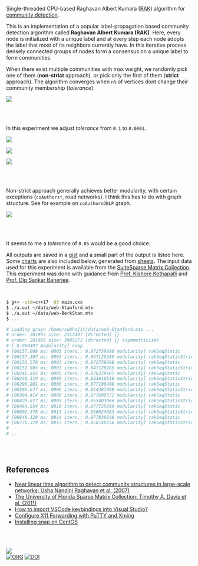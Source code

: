 Single-threaded CPU-based Raghavan Albert Kumara ([RAK]) algorithm for
[community detection].

This is an implementation of a popular label-propagation based community
detection algorithm called **Raghavan Albert Kumara (RAK)**. Here, every node is
initialized with a unique label and at every step each node adopts the label
that most of its neighbors currently have. In this iterative process densely
connected groups of nodes form a consensus on a unique label to form
communities.

When there exist multiple communities with max weight, we randomly pick one of
them (**non-strict** approach), or pick only the first of them (**strict** approach).
The algorithm converges when `n%` of vertices dont change their community
membership (*tolerance*).

[![](https://i.imgur.com/g6Zn58k.png)][sheetp]

<br>
<br>

In this experiment we adjust *tolerance* from `0.1` to `0.0001`.

[![](https://i.imgur.com/gv2JJPn.png)][sheetp]

[![](https://i.imgur.com/smaaCf0.png)][sheetp]

[![](https://i.imgur.com/XzQmY14.png)][sheetp]

<br>
<br>

Non-strict approach generally achieves better modularity, with certain
exceptions (`coAuthors*`, road networks). I think this has to do with graph
structure. See for example on `coAuthorsDBLP` graph.

[![](https://i.imgur.com/YrmCLil.png)][sheetp]

<br>
<br>

It seems to me a *tolerance* of `0.05` would be a good choice.

All outputs are saved in a [gist] and a small part of the output is listed here.
Some [charts] are also included below, generated from [sheets]. The input data
used for this experiment is available from the [SuiteSparse Matrix Collection].
This experiment was done with guidance from [Prof. Kishore Kothapalli] and
[Prof. Dip Sankar Banerjee].


[RAK]: https://arxiv.org/abs/0709.2938
[community detection]: https://en.wikipedia.org/wiki/Community_search
[Prof. Dip Sankar Banerjee]: https://sites.google.com/site/dipsankarban/
[Prof. Kishore Kothapalli]: https://faculty.iiit.ac.in/~kkishore/
[SuiteSparse Matrix Collection]: https://sparse.tamu.edu

<br>

```bash
$ g++ -std=c++17 -O3 main.cxx
$ ./a.out ~/data/web-Stanford.mtx
$ ./a.out ~/data/web-BerkStan.mtx
$ ...

# Loading graph /home/subhajit/data/web-Stanford.mtx ...
# order: 281903 size: 2312497 [directed] {}
# order: 281903 size: 3985272 [directed] {} (symmetricize)
# [-0.000497 modularity] noop
# [00157.008 ms; 0003 iters.; 0.872759998 modularity] rakSeqStatic       {tolerance=1e-01}
# [00157.307 ms; 0003 iters.; 0.847129285 modularity] rakSeqStaticStrict {tolerance=1e-01}
# [00156.578 ms; 0003 iters.; 0.872759998 modularity] rakSeqStatic       {tolerance=5e-02}
# [00152.985 ms; 0003 iters.; 0.847129285 modularity] rakSeqStaticStrict {tolerance=5e-02}
# [00246.655 ms; 0005 iters.; 0.876379907 modularity] rakSeqStatic       {tolerance=1e-02}
# [00246.319 ms; 0005 iters.; 0.853610516 modularity] rakSeqStaticStrict {tolerance=1e-02}
# [00290.881 ms; 0006 iters.; 0.877100408 modularity] rakSeqStatic       {tolerance=5e-03}
# [00286.677 ms; 0006 iters.; 0.854387999 modularity] rakSeqStaticStrict {tolerance=5e-03}
# [00384.414 ms; 0008 iters.; 0.877606571 modularity] rakSeqStatic       {tolerance=1e-03}
# [00420.077 ms; 0009 iters.; 0.855403066 modularity] rakSeqStaticStrict {tolerance=1e-03}
# [00469.554 ms; 0010 iters.; 0.877725899 modularity] rakSeqStatic       {tolerance=5e-04}
# [00602.378 ms; 0013 iters.; 0.856024683 modularity] rakSeqStaticStrict {tolerance=5e-04}
# [00648.129 ms; 0014 iters.; 0.877830148 modularity] rakSeqStatic       {tolerance=1e-04}
# [00776.319 ms; 0017 iters.; 0.856140256 modularity] rakSeqStaticStrict {tolerance=1e-04}
#
# ...
```

<br>
<br>


## References

- [Near linear time algorithm to detect community structures in large-scale networks; Usha Nandini Raghavan et al. (2007)](https://arxiv.org/abs/0709.2938)
- [The University of Florida Sparse Matrix Collection; Timothy A. Davis et al. (2011)](https://doi.org/10.1145/2049662.2049663)
- [How to import VSCode keybindings into Visual Studio?](https://stackoverflow.com/a/62417446/1413259)
- [Configure X11 Forwarding with PuTTY and Xming](https://www.centlinux.com/2019/01/configure-x11-forwarding-putty-xming-windows.html)
- [Installing snap on CentOS](https://snapcraft.io/docs/installing-snap-on-centos)

<br>
<br>


[![](https://i.imgur.com/oIHCg7z.jpg)](https://www.youtube.com/watch?v=N68Lha2Wa6U)<br>
[![ORG](https://img.shields.io/badge/org-puzzlef-green?logo=Org)](https://puzzlef.github.io)
[![DOI](https://zenodo.org/badge/561316746.svg)](https://zenodo.org/badge/latestdoi/561316746)


[gist]: https://gist.github.com/wolfram77/0ecfd0796a5fc8ee1c42bcb77b696aec
[charts]: https://imgur.com/a/YHySiIn
[sheets]: https://docs.google.com/spreadsheets/d/1UR7ZCDYA6Ed7Yi66IVpAQujChAiKOUbz2YH6urzQWhw/edit?usp=sharing
[sheetp]: https://docs.google.com/spreadsheets/d/e/2PACX-1vS8-QCUgT6zNRygu6hYNt2rPU2cZXvFr3Mr31OPa3bLOEJ2mEzbwSBOrI-DyyOML_Lc6FiPkbneL-yk/pubhtml
